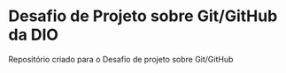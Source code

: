 # Desafio de Projeto sobre Git/GitHub da DIO
Repositório criado para o Desafio de projeto sobre Git/GitHub
